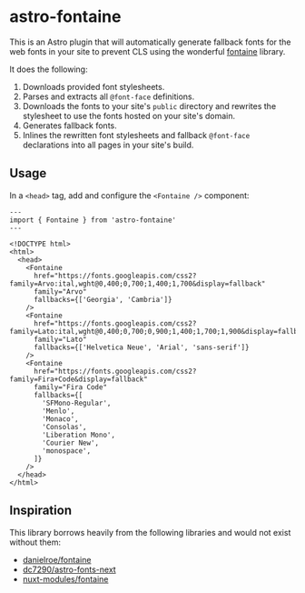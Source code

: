 # astro-fontaine

This is an Astro plugin that will automatically generate fallback fonts for the web fonts in your site to prevent CLS
using the wonderful [fontaine](https://github.com/danielroe/fontaine) library.

It does the following:

1. Downloads provided font stylesheets.
2. Parses and extracts all `@font-face` definitions.
3. Downloads the fonts to your site's `public` directory and rewrites the stylesheet to use the fonts hosted on your
   site's domain.
4. Generates fallback fonts.
5. Inlines the rewritten font stylesheets and fallback `@font-face` declarations into all pages in your site's build.

## Usage

In a `<head>` tag, add and configure the `<Fontaine />` component:

```astro
---
import { Fontaine } from 'astro-fontaine'
---

<!DOCTYPE html>
<html>
  <head>
    <Fontaine
      href="https://fonts.googleapis.com/css2?family=Arvo:ital,wght@0,400;0,700;1,400;1,700&display=fallback"
      family="Arvo"
      fallbacks={['Georgia', 'Cambria']}
    />
    <Fontaine
      href="https://fonts.googleapis.com/css2?family=Lato:ital,wght@0,400;0,700;0,900;1,400;1,700;1,900&display=fallback"
      family="Lato"
      fallbacks={['Helvetica Neue', 'Arial', 'sans-serif']}
    />
    <Fontaine
      href="https://fonts.googleapis.com/css2?family=Fira+Code&display=fallback"
      family="Fira Code"
      fallbacks={[
        'SFMono-Regular',
        'Menlo',
        'Monaco',
        'Consolas',
        'Liberation Mono',
        'Courier New',
        'monospace',
      ]}
    />
  </head>
</html>
```

## Inspiration

This library borrows heavily from the following libraries and would not exist without them:

* [danielroe/fontaine](https://github.com/danielroe/fontaine)
* [dc7290/astro-fonts-next](https://github.com/dc7290/astro-fonts-next)
* [nuxt-modules/fontaine](https://github.com/nuxt-modules/fontaine)
